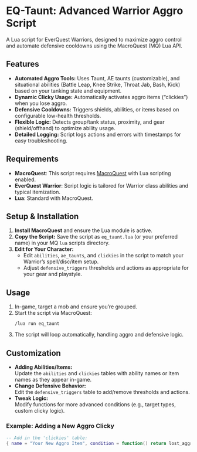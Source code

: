# EQ-Taunt: Advanced Warrior Aggro Script

A Lua script for EverQuest Warriors, designed to maximize aggro control and automate defensive cooldowns using the MacroQuest (MQ) Lua API.

## Features

- **Automated Aggro Tools:** Uses Taunt, AE taunts (customizable), and situational abilities (Battle Leap, Knee Strike, Throat Jab, Bash, Kick) based on your tanking state and equipment.
- **Dynamic Clicky Usage:** Automatically activates aggro items (“clickies”) when you lose aggro.
- **Defensive Cooldowns:** Triggers shields, abilities, or items based on configurable low-health thresholds.
- **Flexible Logic:** Detects group/tank status, proximity, and gear (shield/offhand) to optimize ability usage.
- **Detailed Logging:** Script logs actions and errors with timestamps for easy troubleshooting.

## Requirements

- **MacroQuest**: This script requires [MacroQuest](https://www.macroquest.org/) with Lua scripting enabled.
- **EverQuest Warrior**: Script logic is tailored for Warrior class abilities and typical itemization.
- **Lua**: Standard with MacroQuest.

## Setup & Installation

1. **Install MacroQuest** and ensure the Lua module is active.
2. **Copy the Script:** Save the script as `eq_taunt.lua` (or your preferred name) in your MQ `lua` scripts directory.
3. **Edit for Your Character:**
    - Edit `abilities`, `ae_taunts`, and `clickies` in the script to match your Warrior’s spell/disc/item setup.
    - Adjust `defensive_triggers` thresholds and actions as appropriate for your gear and playstyle.

## Usage

1. In-game, target a mob and ensure you’re grouped.
2. Start the script via MacroQuest:
    ```
    /lua run eq_taunt
    ```
3. The script will loop automatically, handling aggro and defensive logic.

## Customization

- **Adding Abilities/Items:**  
  Update the `abilities` and `clickies` tables with ability names or item names as they appear in-game.
- **Change Defensive Behavior:**  
  Edit the `defensive_triggers` table to add/remove thresholds and actions.
- **Tweak Logic:**  
  Modify functions for more advanced conditions (e.g., target types, custom clicky logic).

### Example: Adding a New Aggro Clicky

```lua
-- Add in the 'clickies' table:
{ name = "Your New Aggro Item", condition = function() return lost_aggro() end },
